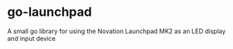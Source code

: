 # go-launchpad
A small go library for using the Novation Launchpad MK2 as an LED display and input device
